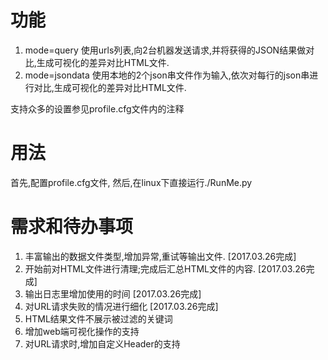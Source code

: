 # 功能
1. mode=query
使用urls列表,向2台机器发送请求,并将获得的JSON结果做对比,生成可视化的差异对比HTML文件.
2. mode=jsondata
使用本地的2个json串文件作为输入,依次对每行的json串进行对比,生成可视化的差异对比HTML文件.

支持众多的设置参见profile.cfg文件内的注释

# 用法
首先,配置profile.cfg文件,
然后,在linux下直接运行./RunMe.py

# 需求和待办事项
1. 丰富输出的数据文件类型,增加异常,重试等输出文件. [2017.03.26完成]
2. 开始前对HTML文件进行清理;完成后汇总HTML文件的内容. [2017.03.26完成]
3. 输出日志里增加使用的时间 [2017.03.26完成]
4. 对URL请求失败的情况进行细化 [2017.03.26完成]
5. HTML结果文件不展示被过滤的关键词
6. 增加web端可视化操作的支持
7. 对URL请求时,增加自定义Header的支持

